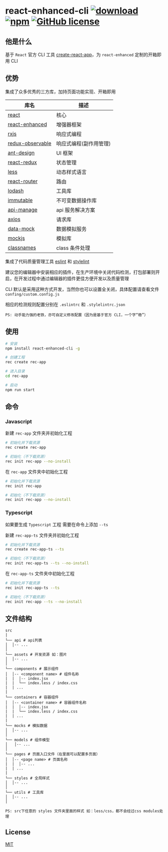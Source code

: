 # react-enhanced-cli [![download](https://img.shields.io/npm/dm/react-enhanced-cli.svg)](https://www.npmjs.com/search?q=react-enhanced-cli) [![npm](https://img.shields.io/npm/v/react-enhanced-cli.svg)](https://www.npmjs.com/search?q=react-enhanced-cli) [![GitHub license](https://img.shields.io/badge/license-MIT-blue.svg)](https://github.com/zhouzuchuan/react-enhanced-cli/master/LICENSE)

## 他是什么

基于 `React` 官方 CLI 工具 [create-react-app](https://github.com/facebook/create-react-app)，为 `react-enhanced` 定制的开箱即用 CLI

## 优势

集成了众多优秀的三方库，加持页面功能实现、开箱即用

| 库名                                                                     | 描述                   |
| ------------------------------------------------------------------------ | ---------------------- |
| [react](https://github.com/facebook/react)                               | 核心                   |
| [react-enhanced](https://github.com/zhouzuchuan/react-enhanced)          | 增强器框架             |
| [rxjs](https://github.com/Reactive-Extensions/RxJS)                      | 响应式编程             |
| [redux-observable](https://github.com/redux-observable/redux-observable) | 响应式编程(副作用管理) |
| [ant-design](https://github.com/ant-design/ant-design)                   | UI 框架                |
| [react-redux](https://github.com/reduxjs/react-redux)                    | 状态管理               |
| [less](https://github.com/less/less.js)                                  | 动态样式语言           |
| [react-router](https://github.com/ReactTraining/react-router)            | 路由                   |
| [lodash](https://github.com/lodash/lodash)                               | 工具库                 |
| [immutable](https://github.com/facebook/immutable-js)                    | 不可变数据操作库       |
| [api-manage](https://github.com/zhouzuchuan/api-manage)                  | api 服务解决方案       |
| [axios](https://github.com/axios/axios)                                  | 请求库                 |
| [data-mock](https://github.com/zhouzuchuan/data-mock)                    | 数据模拟服务           |
| [mockjs](https://github.com/nuysoft/Mock)                                | 模拟库                 |
| [classnames](https://github.com/JedWatson/classnames)                    | class 条件处理         |

集成了代码质量管理工具 [eslint](https://github.com/eslint/eslint) 和 [stylelint](https://github.com/stylelint/stylelint)

建议您的编辑器中安装相应的插件，在生产环境中关闭代码检测，打包部署则开启，在开发过程中通过编辑器的插件更佳方便开发以及质量管理

CLI 默认是采用这种方式开发，当然你也可以设置全关闭，具体配置请查看文件 `confing/custom.config.js`

相应的检测规则配置分别在 `.eslintrc` 和 `.stylelintrc.json`

```
PS: 动手能力强的老铁，亦可自定义修改配置（因为是基于官方 CLI，一个字“稳”）
```

## 使用

```bash
# 安装
npm install react-enhanced-cli -g

# 创建工程
rec create rec-app

# 进入目录
cd rec-app

# 启动
npm run start
```

## 命令

### Javascript

新建 `rec-app` 文件夹并初始化工程

```bash
# 初始化并下载资源
rec create rec-app

# 初始化（不下载资源）
rec init rec-app --no-install
```

在 `rec-app` 文件夹中初始化工程

```bash
# 初始化并下载资源
rec init rec-app

# 初始化（不下载资源）
rec init rec-app --no-install
```

### Typescript

如果要生成 `Typescript` 工程 需要在命令上添加 `--ts`

新建 `rec-app-ts` 文件夹并初始化工程

```bash
# 初始化并下载资源
rec create rec-app-ts --ts

# 初始化（不下载资源）
rec init rec-app-ts --ts --no-install
```

在 `rec-app-ts` 文件夹中初始化工程

```bash
# 初始化并下载资源
rec init rec-app-ts --ts

# 初始化（不下载资源）
rec init rec-app --ts --no-install
```

## 文件结构

```
src
|
└── api # api列表
│  │-- ...
│
└── assets # 开发资源 如：图片
│  │-- ...
│
└── components # 展示组件
│  │-- <component name> # 组件名称
|  |  │-- index.jsx
|  |  └── index.less / index.css
|  | ...
|
└── containers # 容器组件
│  │-- <container name> # 容器组件名称
|  |  │-- index.jsx
|  |  └── index.less / index.css
|  | ...
|
└── mocks # 模拟数据
│  │-- ...
│
└── models # 组件模型
│   │-- ...
│
└── pages # 页面入口文件（在里面可以配置多页面）
│  │-- <page name> # 页面名称
|  |  │-- ...
|  | ...
|
└── styles # 全局样式
│  │-- ...
│
└── utils # 工具库
│  │-- ...
│
```

```
PS: src下任意的 styles 文件夹里面的样式 如：less/css，都不会经过css modules处理
```

## License

[MIT](https://tldrlegal.com/license/mit-license)
